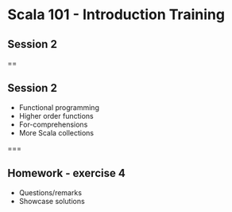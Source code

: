 <!-- .slide: data-background-color="#6a1520" -->
# Scala 101 - Introduction Training
## Session 2

==
## Session 2
- Functional programming
- Higher order functions
- For-comprehensions
- More Scala collections

===
## Homework - exercise 4 
* Questions/remarks
* Showcase solutions
